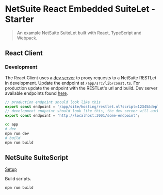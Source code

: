 # NetSuite React Embedded SuiteLet - Starter

> An example NetSuite SuiteLet built with React, TypeScript and Webpack.

## React Client

### Development

The React Client uses a [dev server](https://github.com/SuavecitoInc/netsuite-proxy-dev-server) to proxy requests to a NetSuite RESTLet in development. Update the endpoint at `/app/src/lib/const.ts`. For production update the endpoint with the RESTLet's url and build. Dev server available endpoints found [here](./netsuite/README.md).

```typescript
// production endpoint should look like this
export const endpoint = '/app/site/hosting/restlet.nl?script=12345&deploy=1';
// development endpoint should look like this, the dev server will authenticate and proxy requests to the restlet
export const endpoint = 'http://localhost:3001/some-endpoint';

```

```bash
cd app
# dev
npm run dev
# build
npm run build
```

## NetSuite SuiteScript

[Setup](./netsuite/README.md)

Build scripts.

```bash
npm run build
```
